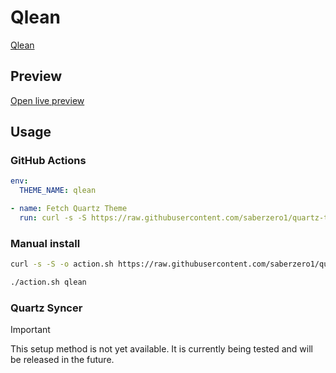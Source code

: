 # Qlean

[Qlean](https://github.com/Fro-Q)

## Preview

[Open live preview](https://quartz-themes.github.io/qlean/)

## Usage

### GitHub Actions

```yaml
env:
  THEME_NAME: qlean
```

```yaml
- name: Fetch Quartz Theme
  run: curl -s -S https://raw.githubusercontent.com/saberzero1/quartz-themes/master/action.sh | bash -s -- $THEME_NAME
```

### Manual install

```bash
curl -s -S -o action.sh https://raw.githubusercontent.com/saberzero1/quartz-themes/master/action.sh

./action.sh qlean
```

### Quartz Syncer

> [!IMPORTANT]
> This setup method is not yet available. It is currently being tested and will be released in the future.
